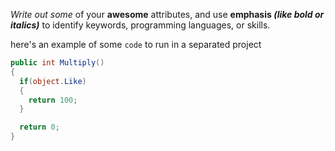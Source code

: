 *Write out some* of your **awesome** attributes, and use **emphasis _(like bold or italics)_** to identify keywords, programming languages, or skills.

here's an example of some `code` to run in a separated project

``` c#
public int Multiply()
{
  if(object.Like)
  {
    return 100;
  }

  return 0;
}
```
